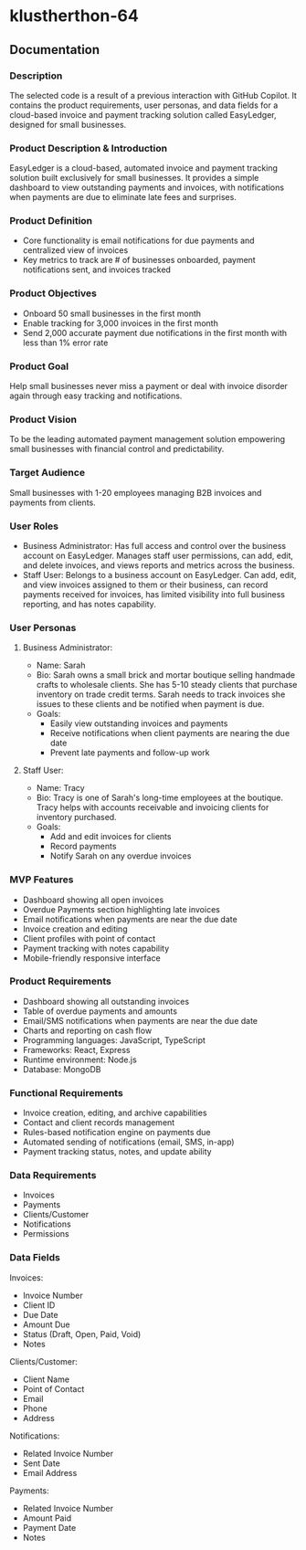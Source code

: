 # klustherthon-64

## Documentation

### Description

The selected code is a result of a previous interaction with GitHub Copilot. It contains the product requirements, user personas, and data fields for a cloud-based invoice and payment tracking solution called EasyLedger, designed for small businesses.

### Product Description & Introduction

EasyLedger is a cloud-based, automated invoice and payment tracking solution built exclusively for small businesses. It provides a simple dashboard to view outstanding payments and invoices, with notifications when payments are due to eliminate late fees and surprises.

### Product Definition

- Core functionality is email notifications for due payments and centralized view of invoices
- Key metrics to track are # of businesses onboarded, payment notifications sent, and invoices tracked

### Product Objectives

- Onboard 50 small businesses in the first month
- Enable tracking for 3,000 invoices in the first month
- Send 2,000 accurate payment due notifications in the first month with less than 1% error rate

### Product Goal

Help small businesses never miss a payment or deal with invoice disorder again through easy tracking and notifications.

### Product Vision

To be the leading automated payment management solution empowering small businesses with financial control and predictability.

### Target Audience

Small businesses with 1-20 employees managing B2B invoices and payments from clients.

### User Roles

- Business Administrator: Has full access and control over the business account on EasyLedger. Manages staff user permissions, can add, edit, and delete invoices, and views reports and metrics across the business.
- Staff User: Belongs to a business account on EasyLedger. Can add, edit, and view invoices assigned to them or their business, can record payments received for invoices, has limited visibility into full business reporting, and has notes capability.

### User Personas

1. Business Administrator:

   - Name: Sarah
   - Bio: Sarah owns a small brick and mortar boutique selling handmade crafts to wholesale clients. She has 5-10 steady clients that purchase inventory on trade credit terms. Sarah needs to track invoices she issues to these clients and be notified when payment is due.
   - Goals:
     - Easily view outstanding invoices and payments
     - Receive notifications when client payments are nearing the due date
     - Prevent late payments and follow-up work

2. Staff User:
   - Name: Tracy
   - Bio: Tracy is one of Sarah's long-time employees at the boutique. Tracy helps with accounts receivable and invoicing clients for inventory purchased.
   - Goals:
     - Add and edit invoices for clients
     - Record payments
     - Notify Sarah on any overdue invoices

### MVP Features

- Dashboard showing all open invoices
- Overdue Payments section highlighting late invoices
- Email notifications when payments are near the due date
- Invoice creation and editing
- Client profiles with point of contact
- Payment tracking with notes capability
- Mobile-friendly responsive interface

### Product Requirements

- Dashboard showing all outstanding invoices
- Table of overdue payments and amounts
- Email/SMS notifications when payments are near the due date
- Charts and reporting on cash flow
- Programming languages: JavaScript, TypeScript
- Frameworks: React, Express
- Runtime environment: Node.js
- Database: MongoDB

### Functional Requirements

- Invoice creation, editing, and archive capabilities
- Contact and client records management
- Rules-based notification engine on payments due
- Automated sending of notifications (email, SMS, in-app)
- Payment tracking status, notes, and update ability

### Data Requirements

- Invoices
- Payments
- Clients/Customer
- Notifications
- Permissions

### Data Fields

Invoices:

- Invoice Number
- Client ID
- Due Date
- Amount Due
- Status (Draft, Open, Paid, Void)
- Notes

Clients/Customer:

- Client Name
- Point of Contact
- Email
- Phone
- Address

Notifications:

- Related Invoice Number
- Sent Date
- Email Address

Payments:

- Related Invoice Number
- Amount Paid
- Payment Date
- Notes
